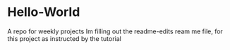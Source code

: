 # Hello-World
A repo for weekly projects
Im filling out the readme-edits ream me file, for this project as instructed by the tutorial
